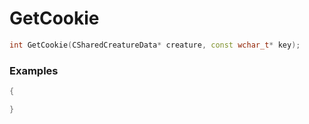 # GetCookie

```cpp - C++
int GetCookie(CSharedCreatureData* creature, const wchar_t* key);
```

### Examples
```cpp - C++
{

}
```
